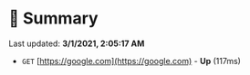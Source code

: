 # 📖 Summary
Last updated: **3/1/2021, 2:05:17 AM**

- `GET` [https://google.com](https://google.com) - **Up** (117ms)
